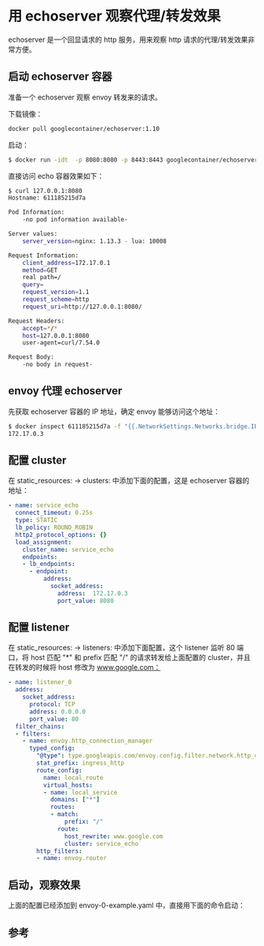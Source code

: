 <!-- toc -->
# 用 echoserver 观察代理/转发效果

echoserver 是一个回显请求的 http 服务，用来观察 http 请求的代理/转发效果非常方便。

## 启动 echoserver 容器

准备一个 echoserver 观察 envoy 转发来的请求。

下载镜像：

```sh
docker pull googlecontainer/echoserver:1.10
```

启动：

```sh
$ docker run -idt  -p 8080:8080 -p 8443:8443 googlecontainer/echoserver:1.10
```

直接访问 echo 容器效果如下：

```sh
$ curl 127.0.0.1:8080
Hostname: 611185215d7a

Pod Information:
    -no pod information available-

Server values:
    server_version=nginx: 1.13.3 - lua: 10008

Request Information:
    client_address=172.17.0.1
    method=GET
    real path=/
    query=
    request_version=1.1
    request_scheme=http
    request_uri=http://127.0.0.1:8080/

Request Headers:
    accept=*/*
    host=127.0.0.1:8080
    user-agent=curl/7.54.0

Request Body:
    -no body in request-
```

## envoy 代理 echoserver

先获取 echoserver 容器的 IP 地址，确定 envoy 能够访问这个地址：

```sh
$ docker inspect 611185215d7a -f "{{.NetworkSettings.Networks.bridge.IPAddress}}"
172.17.0.3
```

## 配置 cluster

在 static_resources: -> clusters: 中添加下面的配置，这是 echoserver 容器的地址：

```yaml
- name: service_echo
  connect_timeout: 0.25s
  type: STATIC
  lb_policy: ROUND_ROBIN
  http2_protocol_options: {}
  load_assignment:
    cluster_name: service_echo
    endpoints:
    - lb_endpoints:
      - endpoint:
          address:
            socket_address:
              address:  172.17.0.3
              port_value: 8080
```

## 配置 listener

在 static_resources: -> listeners: 中添加下面配置，这个 listener 监听 80 端口，将 host 匹配 "*" 和 prefix 匹配 "/" 的请求转发给上面配置的 cluster，并且在转发的时候将 host 修改为 www.google.com：

```yaml
- name: listener_0
  address:
    socket_address:
      protocol: TCP
      address: 0.0.0.0
      port_value: 80
  filter_chains:
  - filters:
    - name: envoy.http_connection_manager
      typed_config:
        "@type": type.googleapis.com/envoy.config.filter.network.http_connection_manager.v2.HttpConnectionManager
        stat_prefix: ingress_http
        route_config:
          name: local_route
          virtual_hosts:
          - name: local_service
            domains: ["*"]
            routes:
            - match:
                prefix: "/"
              route:
                host_rewrite: www.google.com
                cluster: service_echo
        http_filters:
        - name: envoy.router
```

## 启动，观察效果

上面的配置已经添加到 envoy-0-example.yaml 中，直接用下面的命令启动：

## 参考
